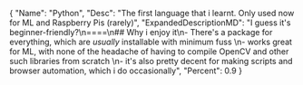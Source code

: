 {
"Name": "Python",
"Desc": "The first language that i learnt. Only used now for ML and Raspberry Pis (rarely)",
"ExpandedDescriptionMD": "I guess it's beginner-friendly?\n====\n## Why i enjoy it\n- There's a package for everything, which are *usually* installable with minimum fuss \n- works great for ML, with none of the headache of having to compile OpenCV and other such libraries from scratch \n- it's also pretty decent for making scripts and browser automation, which i do occasionally",
"Percent": 0.9
}